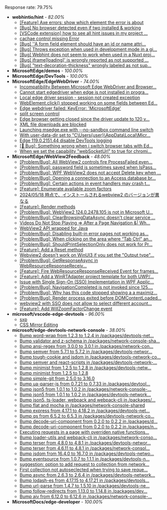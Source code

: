 Response rate: 79.75%

* **webhintio/hint** - _82.00%_
  * [[Feature] Axe errors: show which element the error is about](https://github.com/webhintio/hint/issues/5835)
  * [[Bug] No browser detected even if two installed & working](https://github.com/webhintio/hint/issues/5832)
  * [[VSCode extension] how to see all hint issues in my project ...](https://github.com/webhintio/hint/issues/5829)
  * [cachae control missing Error](https://github.com/webhintio/hint/issues/5823)
  * [[Bug] ''A form field element should have an id or name attri...](https://github.com/webhintio/hint/issues/5741)
  * [[Bug] Throws exception when used in development mode in a gi...](https://github.com/webhintio/hint/issues/5738)
  * [[Bug] Webhint does not seem to work when used in a Nuxt proj...](https://github.com/webhintio/hint/issues/5735)
  * [[Bug] iframe[loading]' is wrongly reported as not supported ...](https://github.com/webhintio/hint/issues/5730)
  * [[Bug] "text-decoration-thickness" wrongly labeled as not sup...](https://github.com/webhintio/hint/issues/5723)
* **MicrosoftEdge/demos** - _100.00%_
* **MicrosoftEdge/DevTools** - _100.00%_
* **MicrosoftEdge/EdgeWebDriver** - _74.00%_
  * [Incompatibility Between Microsoft Edge WebDriver and Browser...](https://github.com/MicrosoftEdge/EdgeWebDriver/issues/145)
  * [Cannot start edgedriver when edge is not installed in progra...](https://github.com/MicrosoftEdge/EdgeWebDriver/issues/144)
  * [Local edge driver session - session not created exception](https://github.com/MicrosoftEdge/EdgeWebDriver/issues/140)
  * [WebElement.click() stopped working on some fields between Ed...](https://github.com/MicrosoftEdge/EdgeWebDriver/issues/139)
  * [Edge webdriver failed: KeyError: 'MicrosoftEdge'](https://github.com/MicrosoftEdge/EdgeWebDriver/issues/138)
  * [split screen control](https://github.com/MicrosoftEdge/EdgeWebDriver/issues/137)
  * [Edge browser getting closed since the driver update to 120 v...](https://github.com/MicrosoftEdge/EdgeWebDriver/issues/135)
  * [XML file downloads are blocked](https://github.com/MicrosoftEdge/EdgeWebDriver/issues/133)
  * [Launching msedge.exe with --no-sandbox command line switch](https://github.com/MicrosoftEdge/EdgeWebDriver/issues/141)
  * [With user-data-dir set to "C\Users\{user}\AppData\Local\Micr...](https://github.com/MicrosoftEdge/EdgeWebDriver/issues/125)
  * [Edge 119.0.2151.44 disable DevTools logging](https://github.com/MicrosoftEdge/EdgeWebDriver/issues/124)
  * [[🐛 Bug]: Something wrong when i switch browser tabs with Ed...](https://github.com/MicrosoftEdge/EdgeWebDriver/issues/123)
  * [When we set the capability "webSocketUrl" to true for chromi...](https://github.com/MicrosoftEdge/EdgeWebDriver/issues/103)
* **MicrosoftEdge/WebView2Feedback** - _48.00%_
  * [[Problem/Bug]: All WebView2 controls fire ProcessFailed even...](https://github.com/MicrosoftEdge/WebView2Feedback/issues/4587)
  * [[Problem/Bug]: password field is sometimes saved when IsPass...](https://github.com/MicrosoftEdge/WebView2Feedback/issues/4586)
  * [[Problem/Bug]: WPF WebView2 does not accept Delete key when ...](https://github.com/MicrosoftEdge/WebView2Feedback/issues/4585)
  * [[Problem/Bug]: Opening a connection to an Access database br...](https://github.com/MicrosoftEdge/WebView2Feedback/issues/4583)
  * [[Problem/Bug]: Certain actions in event handlers may crash t...](https://github.com/MicrosoftEdge/WebView2Feedback/issues/4573)
  * [[Feature]: Enumerate available zoom factors](https://github.com/MicrosoftEdge/WebView2Feedback/issues/4572)
  * [2024/05/18 時点で、インストールされるwebview2 のバージョンが異なる](https://github.com/MicrosoftEdge/WebView2Feedback/issues/4571)
  * [[Feature]: Render methods](https://github.com/MicrosoftEdge/WebView2Feedback/issues/4570)
  * [[Problem/Bug]: WebView2 124.0.2478.105 is not in Microsoft U...](https://github.com/MicrosoftEdge/WebView2Feedback/issues/4564)
  * [[Problem/Bug]: ClearBrowsingDataAsync doesn't clear service ...](https://github.com/MicrosoftEdge/WebView2Feedback/issues/4561)
  * [Videos Do Not Stop Playing => After a Page Navigation &|  Wh...](https://github.com/MicrosoftEdge/WebView2Feedback/issues/4553)
  * [WebView2 API wrapped for Java](https://github.com/MicrosoftEdge/WebView2Feedback/issues/4546)
  * [[Problem/Bug]: Disabling built-in error pages not working as...](https://github.com/MicrosoftEdge/WebView2Feedback/issues/4542)
  * [[Problem/Bug]: When clicking on the area where “Tab Ctrl” an...](https://github.com/MicrosoftEdge/WebView2Feedback/issues/4541)
  * [[Problem/Bug]: ShouldPrintSelectionOnly does not work for Pr...](https://github.com/MicrosoftEdge/WebView2Feedback/issues/4539)
  * [[Feature]: Add a Reset method](https://github.com/MicrosoftEdge/WebView2Feedback/issues/4536)
  * [Webview2 doesn't work on WinUI3 if you set the "Output type"...](https://github.com/MicrosoftEdge/WebView2Feedback/issues/4533)
  * [[Problem/Bug]: GetResponseAsync in WebResourceResponseReceiv...](https://github.com/MicrosoftEdge/WebView2Feedback/issues/4530)
  * [[Feature]: Fire WebResourceResponseReceived Event for frames...](https://github.com/MicrosoftEdge/WebView2Feedback/issues/4529)
  * [[Feature]: Add a WinRTAdapter project template for both UWP/...](https://github.com/MicrosoftEdge/WebView2Feedback/issues/4521)
  * [Issue with Single Sign-On (SSO) Implementation in WPF Applic...](https://github.com/MicrosoftEdge/WebView2Feedback/issues/4520)
  * [[Problem/Bug]: NavigationCompleted is not invoked since 125....](https://github.com/MicrosoftEdge/WebView2Feedback/issues/4579)
  * [[Problem/Bug]: Why has this code stopped showing a a maximiz...](https://github.com/MicrosoftEdge/WebView2Feedback/issues/4568)
  * [[Problem/Bug]: Render process exited before DOMContentLoaded...](https://github.com/MicrosoftEdge/WebView2Feedback/issues/4552)
  * [webview2 with SSO does not allow to select different account...](https://github.com/MicrosoftEdge/WebView2Feedback/issues/4537)
  * [[Feature]: Add WillZoomFactorChange event](https://github.com/MicrosoftEdge/WebView2Feedback/issues/4522)
* **microsoft/vscode-edge-devtools** - _96.00%_
  * [sxp](https://github.com/microsoft/vscode-edge-devtools/issues/2200)
  * [CSS Mirror Editing](https://github.com/microsoft/vscode-edge-devtools/issues/2199)
* **microsoft/edge-devtools-network-console** - _38.00%_
  * [Bump word-wrap from 1.2.3 to 1.2.4 in /packages/devtools-net...](https://github.com/microsoft/edge-devtools-network-console/pull/123)
  * [Bump validator and z-schema in /packages/network-console-sha...](https://github.com/microsoft/edge-devtools-network-console/pull/122)
  * [Bump ansi-regex from 3.0.0 to 3.0.1 in /packages/network-con...](https://github.com/microsoft/edge-devtools-network-console/pull/121)
  * [Bump semver from 5.7.1 to 5.7.2 in /packages/devtools-networ...](https://github.com/microsoft/edge-devtools-network-console/pull/120)
  * [Bump tough-cookie and jsdom in /packages/devtools-network-co...](https://github.com/microsoft/edge-devtools-network-console/pull/119)
  * [Bump semver and react-scripts in /packages/devtools-network-...](https://github.com/microsoft/edge-devtools-network-console/pull/117)
  * [Bump minimist from 1.2.5 to 1.2.8 in /packages/devtools-netw...](https://github.com/microsoft/edge-devtools-network-console/pull/112)
  * [Bump minimist from 1.2.5 to 1.2.8](https://github.com/microsoft/edge-devtools-network-console/pull/111)
  * [Bump simple-git from 2.5.0 to 3.16.0](https://github.com/microsoft/edge-devtools-network-console/pull/110)
  * [Bump ua-parser-js from 0.7.21 to 0.7.33 in /packages/devtool...](https://github.com/microsoft/edge-devtools-network-console/pull/109)
  * [Bump json5 from 1.0.1 to 1.0.2 in /packages/network-console-...](https://github.com/microsoft/edge-devtools-network-console/pull/108)
  * [Bump json5 from 1.0.1 to 1.0.2 in /packages/devtools-network...](https://github.com/microsoft/edge-devtools-network-console/pull/107)
  * [Bump json5, ts-loader, webpack and webpack-cli in /packages/...](https://github.com/microsoft/edge-devtools-network-console/pull/106)
  * [Bump flat and mocha in /packages/network-console-shared](https://github.com/microsoft/edge-devtools-network-console/pull/105)
  * [Bump express from 4.17.1 to 4.18.2 in /packages/devtools-net...](https://github.com/microsoft/edge-devtools-network-console/pull/104)
  * [Bump qs from 6.5.2 to 6.5.3 in /packages/devtools-network-co...](https://github.com/microsoft/edge-devtools-network-console/pull/103)
  * [Bump decode-uri-component from 0.2.0 to 0.2.2 in /packages/d...](https://github.com/microsoft/edge-devtools-network-console/pull/101)
  * [Bump decode-uri-component from 0.2.0 to 0.2.2 in /packages/n...](https://github.com/microsoft/edge-devtools-network-console/pull/100)
  * [Executing requests in a page with overriden native functions...](https://github.com/microsoft/edge-devtools-network-console/issues/99)
  * [Bump loader-utils and webpack-cli in /packages/network-conso...](https://github.com/microsoft/edge-devtools-network-console/pull/98)
  * [Bump terser from 4.8.0 to 4.8.1 in /packages/devtools-networ...](https://github.com/microsoft/edge-devtools-network-console/pull/97)
  * [Bump terser from 4.6.11 to 4.8.1 in /packages/network-consol...](https://github.com/microsoft/edge-devtools-network-console/pull/96)
  * [Bump jsdom from 16.4.0 to 16.7.0 in /packages/devtools-netwo...](https://github.com/microsoft/edge-devtools-network-console/pull/94)
  * [Bump eventsource from 1.0.7 to 1.1.1 in /packages/devtools-n...](https://github.com/microsoft/edge-devtools-network-console/pull/93)
  * [suggestion: option to add request to collection from network...](https://github.com/microsoft/edge-devtools-network-console/issues/92)
  * [First collection not autoseclected when trying to save reque...](https://github.com/microsoft/edge-devtools-network-console/issues/91)
  * [Bump async from 2.6.3 to 2.6.4 in /packages/devtools-network...](https://github.com/microsoft/edge-devtools-network-console/pull/90)
  * [Bump lodash-es from 4.17.15 to 4.17.21 in /packages/devtools...](https://github.com/microsoft/edge-devtools-network-console/pull/84)
  * [Bump url-parse from 1.4.7 to 1.5.10 in /packages/devtools-ne...](https://github.com/microsoft/edge-devtools-network-console/pull/83)
  * [Bump follow-redirects from 1.13.0 to 1.14.8 in /packages/dev...](https://github.com/microsoft/edge-devtools-network-console/pull/81)
  * [Bump ajv from 6.12.0 to 6.12.6 in /packages/network-console-...](https://github.com/microsoft/edge-devtools-network-console/pull/80)
* **MicrosoftDocs/edge-developer** - _100.00%_